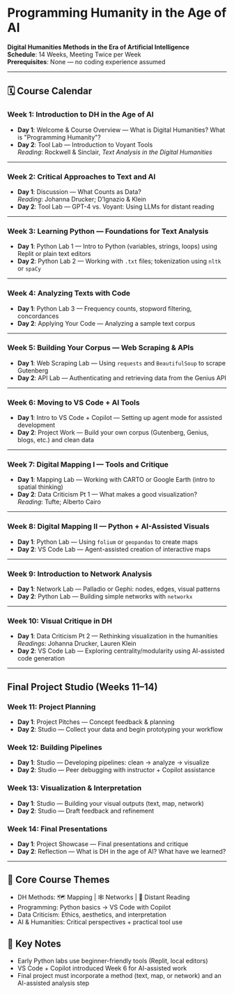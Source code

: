 # Programming Humanity in the Age of AI  
**Digital Humanities Methods in the Era of Artificial Intelligence**  
**Schedule**: 14 Weeks, Meeting Twice per Week  
**Prerequisites**: None — no coding experience assumed  

---

## 🗓️ Course Calendar

### Week 1: Introduction to DH in the Age of AI
- **Day 1**: Welcome & Course Overview — What is Digital Humanities? What is "Programming Humanity"?  
- **Day 2**: Tool Lab — Introduction to Voyant Tools  
  _Reading_: Rockwell & Sinclair, *Text Analysis in the Digital Humanities*

---

### Week 2: Critical Approaches to Text and AI
- **Day 1**: Discussion — What Counts as Data?  
  _Reading_: Johanna Drucker; D’Ignazio & Klein  
- **Day 2**: Tool Lab — GPT-4 vs. Voyant: Using LLMs for distant reading

---

### Week 3: Learning Python — Foundations for Text Analysis
- **Day 1**: Python Lab 1 — Intro to Python (variables, strings, loops) using Replit or plain text editors  
- **Day 2**: Python Lab 2 — Working with `.txt` files; tokenization using `nltk` or `spaCy`

---

### Week 4: Analyzing Texts with Code
- **Day 1**: Python Lab 3 — Frequency counts, stopword filtering, concordances  
- **Day 2**: Applying Your Code — Analyzing a sample text corpus

---

### Week 5: Building Your Corpus — Web Scraping & APIs
- **Day 1**: Web Scraping Lab — Using `requests` and `BeautifulSoup` to scrape Gutenberg  
- **Day 2**: API Lab — Authenticating and retrieving data from the Genius API

---

### Week 6: Moving to VS Code + AI Tools
- **Day 1**: Intro to VS Code + Copilot — Setting up agent mode for assisted development  
- **Day 2**: Project Work — Build your own corpus (Gutenberg, Genius, blogs, etc.) and clean data

---

### Week 7: Digital Mapping I — Tools and Critique
- **Day 1**: Mapping Lab — Working with CARTO or Google Earth (intro to spatial thinking)  
- **Day 2**: Data Criticism Pt 1 — What makes a good visualization?  
  _Reading_: Tufte; Alberto Cairo

---

### Week 8: Digital Mapping II — Python + AI-Assisted Visuals
- **Day 1**: Python Lab — Using `folium` or `geopandas` to create maps  
- **Day 2**: VS Code Lab — Agent-assisted creation of interactive maps

---

### Week 9: Introduction to Network Analysis
- **Day 1**: Network Lab — Palladio or Gephi: nodes, edges, visual patterns  
- **Day 2**: Python Lab — Building simple networks with `networkx`

---

### Week 10: Visual Critique in DH
- **Day 1**: Data Criticism Pt 2 — Rethinking visualization in the humanities  
  _Readings_: Johanna Drucker, Lauren Klein  
- **Day 2**: VS Code Lab — Exploring centrality/modularity using AI-assisted code generation

---

## Final Project Studio (Weeks 11–14)

### Week 11: Project Planning
- **Day 1**: Project Pitches — Concept feedback & planning  
- **Day 2**: Studio — Collect your data and begin prototyping your workflow

### Week 12: Building Pipelines
- **Day 1**: Studio — Developing pipelines: clean → analyze → visualize  
- **Day 2**: Studio — Peer debugging with instructor + Copilot assistance

### Week 13: Visualization & Interpretation
- **Day 1**: Studio — Building your visual outputs (text, map, network)  
- **Day 2**: Studio — Draft feedback and refinement

### Week 14: Final Presentations
- **Day 1**: Project Showcase — Final presentations and critique  
- **Day 2**: Reflection — What is DH in the age of AI? What have we learned?

---

## 🧠 Core Course Themes
- DH Methods: 🗺️ Mapping | 🕸️ Networks | 📖 Distant Reading  
- Programming: Python basics → VS Code with Copilot  
- Data Criticism: Ethics, aesthetics, and interpretation  
- AI & Humanities: Critical perspectives + practical tool use  

## 📌 Key Notes
- Early Python labs use beginner-friendly tools (Replit, local editors)  
- VS Code + Copilot introduced Week 6 for AI-assisted work  
- Final project must incorporate a method (text, map, or network) and an AI-assisted analysis step  
